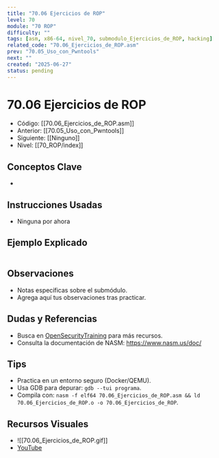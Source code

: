 ```yaml
---
title: "70.06 Ejercicios de ROP"
level: 70
module: "70 ROP"
difficulty: ""
tags: [asm, x86-64, nivel_70, submodulo_Ejercicios_de_ROP, hacking]
related_code: "70.06_Ejercicios_de_ROP.asm"
prev: "70.05_Uso_con_Pwntools"
next: ""
created: "2025-06-27"
status: pending
---
```


# 70.06 Ejercicios de ROP

- Código: [[70.06_Ejercicios_de_ROP.asm]]  
- Anterior: [[70.05_Uso_con_Pwntools]]  
- Siguiente: [[Ninguno]]  
- Nivel: [[70_ROP/index]]  

## Conceptos Clave
- 

## Instrucciones Usadas
- Ninguna por ahora

## Ejemplo Explicado
```asm

```

## Observaciones
- Notas específicas sobre el submódulo.
- Agrega aquí tus observaciones tras practicar.

## Dudas y Referencias
- Busca en [OpenSecurityTraining](https://opensecuritytraining.info/) para más recursos.
- Consulta la documentación de NASM: https://www.nasm.us/doc/

## Tips
- Practica en un entorno seguro (Docker/QEMU).
- Usa GDB para depurar: `gdb --tui programa`.
- Compila con: `nasm -f elf64 70.06_Ejercicios_de_ROP.asm && ld 70.06_Ejercicios_de_ROP.o -o 70.06_Ejercicios_de_ROP`.

## Recursos Visuales
- ![[70.06_Ejercicios_de_ROP.gif]]  
- [YouTube](https://youtube.com/placeholder)
